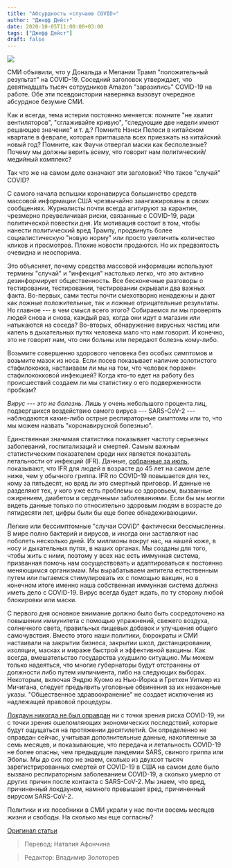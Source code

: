```yaml
---
title: "Абсурдность «случаев COVID»"
author: "Джефф Дейст"
date: 2020-10-05T11:00:00+03:00
tags: ["Джефф Дейст"]
draft: false
---
```


![](https://cdn.mises.org/styles/slideshow/s3/static-page/img/immunity-wire.jpg?itok=Jk03lXeO)

СМИ объявили, что у Дональда и Мелании Трамп "положительный результат" на COVID-19. Соседний заголовок утверждает, что девятнадцать тысяч сотрудников Amazon "заразились" COVID-19 на работе. Обе эти псевдоистории наверняка вызовут очередное абсурдное безумие СМИ.

Как и всегда, тема истерии постоянно меняется: помните "не хватит вентиляторов", "сглаживайте кривую", "следующие две недели имеют решающее значение" и т. д.? Помните Нэнси Пелоси в китайском квартале в феврале, которая приглашала всех приезжать на китайский новый год? Помните, как Фаучи отвергал маски как бесполезные? Почему мы должны верить всему, что говорит нам политический/медийный комплекс?

Так что же на самом деле означают эти заголовки? Что такое "случай" COVID?

С самого начала вспышки коронавируса большинство средств массовой информации США чрезвычайно заангажированы в своих сообщениях. Журналисты почти всегда агитируют за карантин, чрезмерно преувеличивая риски, связанные с COVID-19, ради политической повестки дня. Их мотивация состоит в том, чтобы нанести политический вред Трампу, продвинуть более социалистическую "новую норму" или просто увеличить количество кликов и просмотров. Плохие новости продаются. Но их предвзятость очевидна и неоспорима.

Это объясняет, почему средства массовой информации используют термины "случай" и "инфекция" настолько легко, что это активно дезинформирует общественность. Все бесконечные разговоры о тестировании, тестировании, тестировании скрывали два важных факта. Во-первых, сами тесты почти смехотворно ненадежны и дают как ложные положительные, так и ложные отрицательные результаты. Но главное --- в чем смысл всего этого? Собираемся ли мы проверять людей снова и снова, каждый раз, когда они идут в магазин или натыкаются на соседа? Во-вторых, обнаружение вирусных частиц или капель в дыхательных путях человека мало что нам говорит. И конечно, это не говорит нам, что они больны или передают болезнь кому-либо.

Возьмите совершенно здорового человека без особых симптомов и возьмите мазок из носа. Если посев показывает наличие золотистого стафилококка, настаиваем ли мы на том, что человек поражен стафилококковой инфекцией? Когда кто-то едет на работу без происшествий создаем ли мы статистику о его подверженности пробкам?

*Вирус --- это не болезнь*. Лишь у очень небольшого процента лиц, подвергшихся воздействию самого вируса --- SARS-CoV-2 --- наблюдаются какие-либо острые респираторные симптомы или то, что мы можем назвать "коронавирусной болезнью".

Единственная значимая статистика показывает частоту серьезных заболеваний, госпитализаций и смертей. Самым важным статистическим показателем среди них является показатель летальности от инфекций (IFR). Данные, [собранные за июль](https://www.nber.org/papers/w27597), показывают, что IFR для людей в возрасте до 45 лет на самом деле ниже, чем у обычного гриппа. IFR по COVID-19 повышается для тех, кому за пятьдесят, но вряд ли это смертный приговор. И данные не разделяют тех, у кого уже есть проблемы со здоровьем, вызванные ожирением, диабетом и сердечными заболеваниями. Если бы мы могли видеть данные только по относительно здоровым людям в возрасте до пятидесяти лет, цифры были бы еще более обнадеживающими.

Легкие или бессимптомные "случаи COVID" фактически бессмысленны. В мире полно бактерий и вирусов, и иногда они заставляют нас поболеть несколько дней. Их миллионы вокруг нас, на нашей коже, в носу и дыхательных путях, в наших органах. Мы созданы для того, чтобы жить с ними, поэтому у всех нас есть иммунная система, призванная помочь нам сосуществовать и адаптироваться к постоянно меняющимся организмам. Мы вырабатываем антитела естественным путем или пытаемся стимулировать их с помощью вакцин, но в конечном итоге именно наша собственная иммунная система должна иметь дело с COVID-19. Вирус всегда будет ждать, по ту сторону любой блокировки или маски.

С первого дня основное внимание должно было быть сосредоточено на повышении иммунитета с помощью упражнений, свежего воздуха, солнечного света, правильных пищевых добавок и улучшения общего самочувствия. Вместо этого наши политики, бюрократы и СМИ настаивали на закрытии бизнеса, закрытии школ, дистанцировании, изоляции, масках и мираже быстрой и эффективной вакцины. Как всегда, вмешательство государства ухудшило ситуацию. Мы можем только надеяться, что многие губернаторы будут отстранены от должности либо путем импичмента, либо на следующих выборах. Некоторым, включая Эндрю Куомо из Нью-Йорка и Гретхен Уитмер из Мичигана, следует предъявить уголовные обвинения за их незаконные указы. "Общественное здравоохранение" не создает исключения из надлежащей правовой процедуры.

[Локдаун никогда не был оправдан](https://mises.org/wire/end-shutdown) ни с точки зрения риска COVID-19, ни с точки зрения ошеломляющих экономических последствий, которые будут ощущаться на протяжении десятилетий. Он определенно не оправдан сейчас, учитывая дополнительные данные, накопленные за  семь месяцев, и показывающие, что передача и летальность COVID-19 не более опасны, чем предыдущие пандемии SARS, свиного гриппа или Эболы. Мы до сих пор не знаем, сколько из двухсот тысяч зарегистрированных смертей от COVID-19 в США на самом деле было вызвано респираторным заболеванием COVID-19, а сколько умерло от других причин после контакта с SARS-CoV-2. Мы знаем, что вред, причиненный локдауном, намного превышает вред, причиненный вирусом SARS-CoV-2.

Политики и их пособники в СМИ украли у нас почти восемь месяцев жизни и свободы. На сколько мы еще согласны?

[Оригинал статьи](https://mises.org/wire/absurdity-COVID-cases)

> Перевод: Наталия Афончина

> Редактор: Владимир Золоторев
